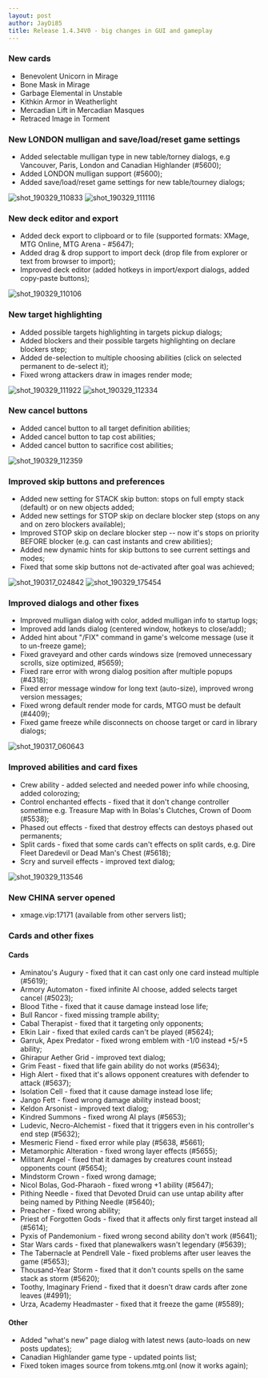 ```yaml
---
layout: post
author: JayDi85
title: Release 1.4.34V0 - big changes in GUI and gameplay
---
```


### New cards
* Benevolent Unicorn in Mirage
* Bone Mask in Mirage
* Garbage Elemental in Unstable
* Kithkin Armor in Weatherlight
* Mercadian Lift in Mercadian Masques
* Retraced Image in Torment

### New LONDON mulligan and save/load/reset game settings
* Added selectable mulligan type in new table/torney dialogs, e.g Vancouver, Paris, London and Canadian Highlander (#5600);
* Added LONDON mulligan support (#5600);
* Added save/load/reset game settings for new table/tourney dialogs;

![shot_190329_110833](https://user-images.githubusercontent.com/8344157/55215372-0435c600-5213-11e9-9e99-9661a9adb9a3.png)
![shot_190329_111116](https://user-images.githubusercontent.com/8344157/55215483-67bff380-5213-11e9-91b6-d88c7ff8989d.png)

### New deck editor and export
* Added deck export to clipboard or to file (supported formats: XMage, MTG Online, MTG Arena - #5647);
* Added drag & drop support to import deck (drop file from explorer or text from browser to import);
* Improved deck editor (added hotkeys in import/export dialogs, added copy-paste buttons);

![shot_190329_110106](https://user-images.githubusercontent.com/8344157/55215081-f895cf80-5211-11e9-9018-e4ef2fc31e86.png)

### New target highlighting
* Added possible targets highlighting in targets pickup dialogs;
* Added blockers and their possible targets highlighting on declare blockers step;
* Added de-selection to multiple choosing abilities (click on selected permanent to de-select it);
* Fixed wrong attackers draw in images render mode;

![shot_190329_111922](https://user-images.githubusercontent.com/8344157/55216076-3f38f900-5215-11e9-8446-ff91b731f726.png)
![shot_190329_112334](https://user-images.githubusercontent.com/8344157/55216067-36482780-5215-11e9-8d51-b54e84abea29.png)

### New cancel buttons
* Added cancel button to all target definition abilities;
* Added cancel button to tap cost abilities;
* Added cancel button to sacrifice cost abilities;

![shot_190329_112359](https://user-images.githubusercontent.com/8344157/55216168-78716900-5215-11e9-96a8-7c64c256fc6c.png)

### Improved skip buttons and preferences
* Added new setting for STACK skip button: stops on full empty stack (default) or on new objects added;
* Added new settings for STOP skip on declare blocker step (stops on any and on zero blockers available);
* Improved STOP skip on declare blocker step -- now it's stops on priority BEFORE blocker (e.g. can cast instants and crew abilities);
* Added new dynamic hints for skip buttons to see current settings and modes;
* Fixed that some skip buttons not de-activated after goal was achieved;

![shot_190317_024842](https://user-images.githubusercontent.com/8344157/55216312-d3a35b80-5215-11e9-9599-c17340266bf5.png)
![shot_190329_175454](https://user-images.githubusercontent.com/8344157/55237532-cc974000-524b-11e9-84d8-b7f69a28dd16.png)

### Improved dialogs and other fixes
* Improved mulligan dialog with color, added mulligan info to startup logs;
* Improved add lands dialog (centered window, hotkeys to close/add);
* Added hint about "/FIX" command in game's welcome message (use it to un-freeze game);
* Fixed graveyard and other cards windows size (removed unnecessary scrolls, size optimized, #5659);
* Fixed rare error with wrong dialog position after multiple popups (#4318);
* Fixed error message window for long text (auto-size), improved wrong version messages;
* Fixed wrong default render mode for cards, MTGO must be default (#4409);
* Fixed game freeze while disconnects on choose target or card in library dialogs;

![shot_190317_060643](https://user-images.githubusercontent.com/8344157/55216470-3b59a680-5216-11e9-8315-7dd7cac8b3bb.png)

### Improved abilities and card fixes
* Crew ability - added selected and needed power info while choosing, added colorozing;
* Control enchanted effects - fixed that it don't change controller sometime e.g. Treasure Map with In Bolas's Clutches, Crown of Doom (#5538);
* Phased out effects - fixed that destroy effects can destoys phased out permanents;
* Split cards - fixed that some cards can't effects on split cards, e.g.
Dire Fleet Daredevil or Dead Man's Chest (#5618);
* Scry and surveil effects - improved  text dialog;

![shot_190329_113546](https://user-images.githubusercontent.com/8344157/55216679-d488bd00-5216-11e9-9dda-642c2b59cb47.png)

### New CHINA server opened
* xmage.vip:17171 (available from other servers list);

### Cards and other fixes
#### Cards
* Aminatou's Augury - fixed that it can cast only one card instead multiple (#5619);
* Armory Automaton - fixed infinite AI choose, added selects target cancel (#5023);
* Blood Tithe - fixed that it cause damage instead lose life;
* Bull Rancor - fixed missing trample ability;
* Cabal Therapist - fixed that it targeting only opponents;
* Elkin Lair - fixed that exiled cards can't be played (#5624);
* Garruk, Apex Predator - fixed wrong emblem with -1/0 instead +5/+5 ability;
* Ghirapur Aether Grid - improved text dialog;
* Grim Feast - fixed that life gain ability do not works (#5634);
* High Alert - fixed that it's allows opponent creatures with defender to attack (#5637);
* Isolation Cell - fixed that it cause damage instead lose life;
* Jango Fett - fixed wrong damage ability instead boost;
* Keldon Arsonist - improved text dialog;
* Kindred Summons - fixed wrong AI plays (#5653);
* Ludevic, Necro-Alchemist - fixed that it triggers even in his controller's end step (#5632);
* Mesmeric Fiend - fixed error while play (#5638, #5661);
* Metamorphic Alteration - fixed wrong layer effects (#5655);
* Militant Angel - fixed that it damages by creatures count instead opponents count (#5654);
* Mindstorm Crown - fixed wrong damage;
* Nicol Bolas, God-Pharaoh - fixed wrong +1 ability (#5647);
* Pithing Needle - fixed that Devoted Druid can use untap ability after being named by Pithing Needle (#5640);
* Preacher - fixed wrong ability;
* Priest of Forgotten Gods - fixed that it affects only first target instead all (#5614);
* Pyxis of Pandemonium - fixed wrong second ability don't work (#5641);
* Star Wars cards - fixed that planewalkers wasn't legendary (#5639);
* The Tabernacle at Pendrell Vale - fixed problems after user leaves the game (#5653);
* Thousand-Year Storm - fixed that it don't counts spells on the same stack as storm (#5620);
* Toothy, Imaginary Friend - fixed that it doesn't draw cards after zone leaves (#4991);
* Urza, Academy Headmaster - fixed that it freeze the game (#5589);

#### Other
* Added "what's new" page dialog with latest news (auto-loads on new posts updates);
* Canadian Highlander game type - updated points list;
* Fixed token images source from tokens.mtg.onl (now it works again);